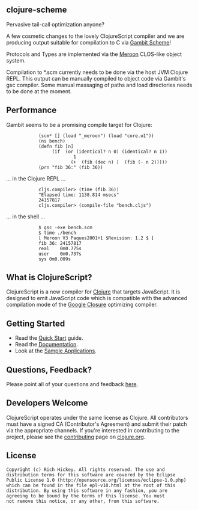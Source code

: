 ## clojure-scheme ##

Pervasive tail-call optimization anyone?

A few cosmetic changes to the lovely ClojureScript compiler and we are producing output suitable for compilation to C via [Gambit Scheme](http://dynamo.iro.umontreal.ca/~gambit/wiki/index.php/Main_Page)!

Protocols and Types are implemented via the [Meroon](http://dynamo.iro.umontreal.ca/~gambit/wiki/index.php/Dumping_Grounds) CLOS-like object system. 

Compilation to *.scm currently needs to be done via the host JVM Clojure REPL. This output can be manually compiled to object code via Gambit's gsc compiler. Some manual massaging of paths and load directories needs to be done at the moment.

## Performance ##

Gambit seems to be a promising compile target for Clojure:

				(scm* [] (load "_meroon") (load "core.o1"))
				(ns bench)
				(defn fib [n]
					 (if  (or (identical? n 0) (identical? n 1))
							 1
							(+  (fib (dec n) )  (fib (- n 2)))))
				(prn "fib 36:" (fib 36))

... in the Clojure REPL ...

				cljs.compiler> (time (fib 36))
				"Elapsed time: 1138.814 msecs"
				24157817
				cljs.compiler> (compile-file "bench.cljs")

... in the shell ...

				$ gsc -exe bench.scm
				$ time ./bench
				[ Meroon V3 Paques2001+1 $Revision: 1.2 $ ]
				fib 36: 24157817
				real	0m0.775s
				user	0m0.737s
				sys	0m0.009s

## What is ClojureScript? ##

ClojureScript is a new compiler for [Clojure](http://clojure.org) that targets JavaScript. It is designed to emit JavaScript code which is compatible with the advanced compilation mode of the [Google Closure](http://code.google.com/closure/) optimizing compiler.

## Getting Started ##

* Read the [Quick Start](https://github.com/clojure/clojurescript/wiki/Quick-Start) guide.
* Read the [Documentation](https://github.com/clojure/clojurescript/wiki).
* Look at the [Sample Applications](https://github.com/clojure/clojurescript/tree/master/samples).

## Questions, Feedback? ##

Please point all of your questions and feedback [here](http://groups.google.com/group/clojure).

## Developers Welcome ##

ClojureScript operates under the same license as Clojure. All contributors must have a signed CA (Contributor's Agreement) and submit their patch via the appropriate channels. If you're interested in contributing to the project, please see the [contributing](http://clojure.org/contributing) page on [clojure.org](http://clojure.org).

## License ##

    Copyright (c) Rich Hickey. All rights reserved. The use and
    distribution terms for this software are covered by the Eclipse
    Public License 1.0 (http://opensource.org/licenses/eclipse-1.0.php)
    which can be found in the file epl-v10.html at the root of this
    distribution. By using this software in any fashion, you are
    agreeing to be bound by the terms of this license. You must
    not remove this notice, or any other, from this software.
